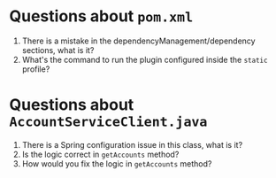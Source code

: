 # Questions about `pom.xml`
1. There is a mistake in the dependencyManagement/dependency sections, what is it?
2. What's the command to run the plugin configured inside the `static` profile?

# Questions about `AccountServiceClient.java`
1. There is a Spring configuration issue in this class, what is it?
3. Is the logic correct in `getAccounts` method?
4. How would you fix the logic in `getAccounts` method?
